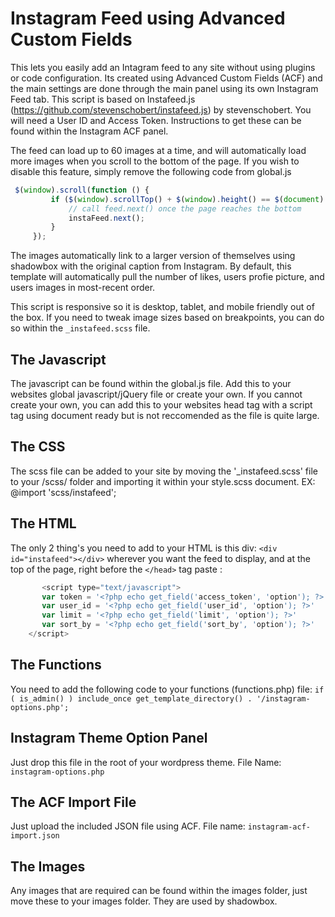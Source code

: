 # Instagram Feed using Advanced Custom Fields
This lets you easily add an Intagram feed to any site without using plugins or code configuration. Its created using Advanced Custom Fields (ACF) and the main settings are done through the main panel using its own Instagram Feed tab. This script is based on Instafeed.js (https://github.com/stevenschobert/instafeed.js) by stevenschobert. You will need a User ID and Access Token. Instructions to get these can be found within the Instagram ACF panel.

The feed can load up to 60 images at a time, and will automatically load more images when you scroll to the bottom of the page. If you wish to disable this feature, simply remove the following code from global.js

```javascript
 $(window).scroll(function () {
         if ($(window).scrollTop() + $(window).height() == $(document).height()) {
             // call feed.next() once the page reaches the bottom
             instaFeed.next();
         }
     });
```
The images automatically link to a larger version of themselves using shadowbox with the original caption from Instagram. By default, this template will automatically pull the number of likes, users profie picture, and users images in most-recent order. 

This script is responsive so it is desktop, tablet, and mobile friendly out of the box. If you need to tweak image sizes based on breakpoints, you can do so within the ```_instafeed.scss``` file. 

## The Javascript
The javascript can be found within the global.js file. Add this to your websites global javascript/jQuery file or create your own. If you cannot create your own, you can add this to your websites head tag with a script tag using document ready but is not reccomended as the file is quite large. 


## The CSS
The scss file can be added to your site by moving the '_instafeed.scss' file to your /scss/ folder and importing it within your style.scss document.
EX: @import 'scss/instafeed'; 


## The HTML
The only 2 thing's you need to add to your HTML is this div: ```<div id="instafeed"></div>``` wherever you want the feed to display, and at the top of the page, right before the ```</head>``` tag paste :

``` javascript
       <script type="text/javascript">
       var token = '<?php echo get_field('access_token', 'option'); ?>'
       var user_id = '<?php echo get_field('user_id', 'option'); ?>'
       var limit = '<?php echo get_field('limit', 'option'); ?>'
       var sort_by = '<?php echo get_field('sort_by', 'option'); ?>'
    </script>
```

## The Functions
You need to add the following code to your functions (functions.php) file: ```if ( is_admin() ) include_once get_template_directory() . '/instagram-options.php';```


## Instagram Theme Option Panel
Just drop this file in the root of your wordpress theme. File Name: ```instagram-options.php```


## The ACF Import File
Just upload the included JSON file using ACF. File name: ```instagram-acf-import.json```

## The Images
Any images that are required can be found within the images folder, just move these to your images folder. They are used by shadowbox.
